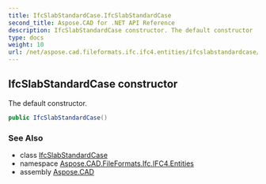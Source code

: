 ```yaml
---
title: IfcSlabStandardCase.IfcSlabStandardCase
second_title: Aspose.CAD for .NET API Reference
description: IfcSlabStandardCase constructor. The default constructor
type: docs
weight: 10
url: /net/aspose.cad.fileformats.ifc.ifc4.entities/ifcslabstandardcase/ifcslabstandardcase/
---
```

## IfcSlabStandardCase constructor

The default constructor.

```csharp
public IfcSlabStandardCase()
```

### See Also

* class [IfcSlabStandardCase](../)
* namespace [Aspose.CAD.FileFormats.Ifc.IFC4.Entities](../../ifcslabstandardcase/)
* assembly [Aspose.CAD](../../../)


